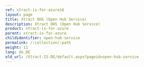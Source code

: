 ```yaml
---
ref: xtract-is-for-azure16
layout: page
title: Xtract OHS (Open Hub Service)
description: Xtract OHS (Open Hub Service)
product: xtract-is-for-azure
parent: xtract-is-for-azure
childidentifier: open-hub-service
permalink: /:collection/:path
weight: 11
lang: de_DE
old_url: /Xtract-IS-DE/default.aspx?pageid=open-hub-service
---
```

